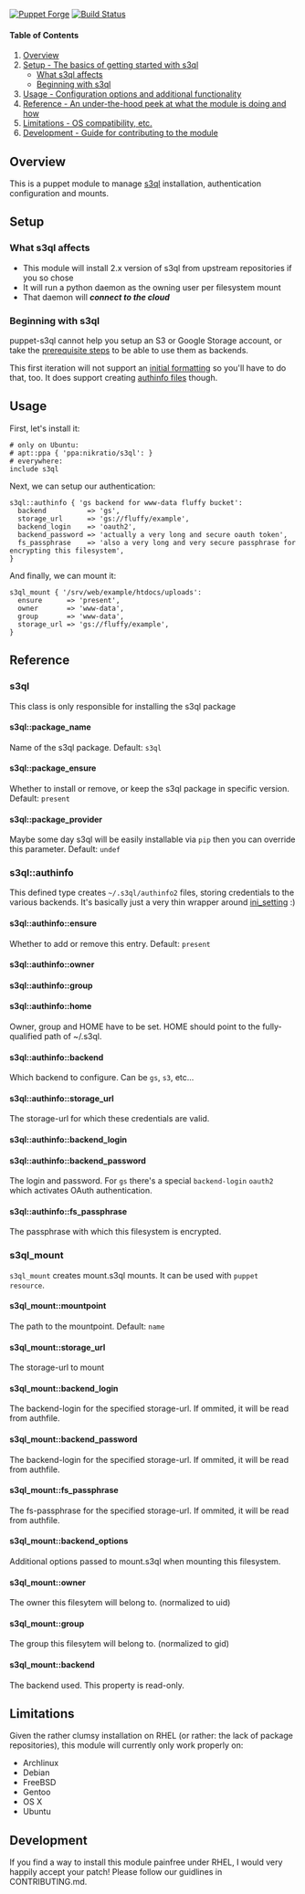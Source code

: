 [![Puppet Forge](http://img.shields.io/puppetforge/v/brainsware/s3ql.svg)](https://forge.puppetlabs.com/brainsware/s3ql) 
[![Build Status](https://img.shields.io/travis/Brainsware/puppet-s3ql/master.svg)](https://travis-ci.org/Brainsware/puppet-s3ql) 

#### Table of Contents

1. [Overview](#overview)
3. [Setup - The basics of getting started with s3ql](#setup)
    * [What s3ql affects](#what-s3ql-affects)
    * [Beginning with s3ql](#beginning-with-s3ql)
4. [Usage - Configuration options and additional functionality](#usage)
5. [Reference - An under-the-hood peek at what the module is doing and how](#reference)
5. [Limitations - OS compatibility, etc.](#limitations)
6. [Development - Guide for contributing to the module](#development)

## Overview

This is a puppet module to manage
[s3ql](http://www.rath.org/s3ql-docs/about.html) installation, authentication
configuration and mounts.


## Setup

### What s3ql affects

* This module will install 2.x version of s3ql from upstream repositories if you so chose
* It will run a python daemon as the owning user per filesystem mount
* That daemon will ***connect to the cloud***

### Beginning with s3ql

puppet-s3ql cannot help you setup an S3 or Google Storage account, or take the
[prerequisite steps](http://www.rath.org/s3ql-docs/backends.html) to be able to
use them as backends.

This first iteration will not support an [initial
formatting](http://www.rath.org/s3ql-docs/mkfs.html) so you'll have to do that,
too. It does support creating [authinfo files](http://www.rath.org/s3ql-docs/authinfo.html) though.

## Usage

First, let's install it:

```puppet
# only on Ubuntu:
# apt::ppa { 'ppa:nikratio/s3ql': }
# everywhere:
include s3ql
```

Next, we can setup our authentication:

```puppet
s3ql::authinfo { 'gs backend for www-data fluffy bucket':
  backend          => 'gs',
  storage_url      => 'gs://fluffy/example',
  backend_login    => 'oauth2',
  backend_password => 'actually a very long and secure oauth token',
  fs_passphrase    => 'also a very long and very secure passphrase for encrypting this filesystem',
}
```

And finally, we can mount it:

```puppet
s3ql_mount { '/srv/web/example/htdocs/uploads':
  ensure      => 'present',
  owner       => 'www-data',
  group       => 'www-data',
  storage_url => 'gs://fluffy/example',
}
```

## Reference

### s3ql

This class is only responsible for installing the s3ql package

#### s3ql::package_name

Name of the s3ql package. Default: `s3ql`

#### s3ql::package_ensure

Whether to install or remove, or keep the s3ql package in specific version. Default: `present`

#### s3ql::package_provider

Maybe some day s3ql will be easily installable via `pip` then you can override this parameter. Default: `undef`

### s3ql::authinfo

This defined type creates `~/.s3ql/authinfo2` files, storing credentials to the
various backends. It's basically just a very thin wrapper around
[ini_setting](https://github.com/puppetlabs/puppetlabs-inifile) :)

#### s3ql::authinfo::ensure

Whether to add or remove this entry. Default: `present`

#### s3ql::authinfo::owner
#### s3ql::authinfo::group
#### s3ql::authinfo::home

Owner, group and HOME have to be set. HOME should point to the fully-qualified path of ~/.s3ql.

#### s3ql::authinfo::backend

Which backend to configure. Can be `gs`, `s3`, etc...

#### s3ql::authinfo::storage_url

The storage-url for which these credentials are valid.

#### s3ql::authinfo::backend_login
#### s3ql::authinfo::backend_password

The login and password. For `gs` there's a special `backend-login` `oauth2`
which activates OAuth authentication.

#### s3ql::authinfo::fs_passphrase

The passphrase with which this filesystem is encrypted.

### s3ql_mount

`s3ql_mount` creates mount.s3ql mounts. It can be used with `puppet resource`.

#### s3ql_mount::mountpoint

The path to the mountpoint. Default: `name`

#### s3ql_mount::storage_url

The storage-url to mount

#### s3ql_mount::backend_login

The backend-login for the specified storage-url.
If ommited, it will be read from authfile.

#### s3ql_mount::backend_password

The backend-login for the specified storage-url.
If ommited, it will be read from authfile.

#### s3ql_mount::fs_passphrase

The fs-passphrase for the specified storage-url.
If ommited, it will be read from authfile.

#### s3ql_mount::backend_options

Additional options passed to mount.s3ql when mounting this filesystem.

#### s3ql_mount::owner

The owner this filesytem will belong to. (normalized to uid)

#### s3ql_mount::group

The group this filesytem will belong to. (normalized to gid)

#### s3ql_mount::backend

The backend used. This property is read-only.


## Limitations

Given the rather clumsy installation on RHEL (or rather: the lack of package
repositories), this module will currently only work properly on:

- Archlinux
- Debian
- FreeBSD
- Gentoo
- OS X
- Ubuntu

## Development

If you find a way to install this module painfree under RHEL, I would very
happily accept your patch! Please follow our guidlines in CONTRIBUTING.md.

